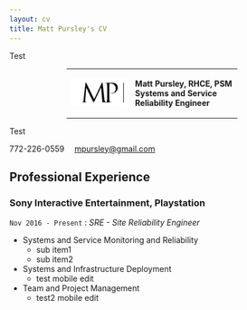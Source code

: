 ```yaml
---
layout: cv
title: Matt Pursley's CV
---
```


Test

<center><table style="width:60%">
  <tr>
    <th valign="middle"><img src="assets/matt pursley resume logo v2 cropped.png" width="200"></th>
    <th valign="middle" align="left"><p><b>Matt Pursley</b>, RHCE, PSM<br>Systems and Service Reliability Engineer</p></th> 
  </tr>
</table>
</center>

Test

  
<div id="webaddress">
<i class="fi-telephone"></i>
772-226-0559
<i class="fi-mail" style="margin-left:1em"></i>
<a href="mpursley@gmail.com">mpursley@gmail.com</a>
</div>

## Professional Experience

### __Sony Interactive Entertainment, Playstation__
```Nov 2016 - Present``` : _SRE - Site Reliability Engineer_

* Systems and Service Monitoring and Reliability
  * sub item1
  * sub item2
* Systems and Infrastructure Deployment
  * test mobile edit
* Team and Project Management
  * test2 mobile edit
